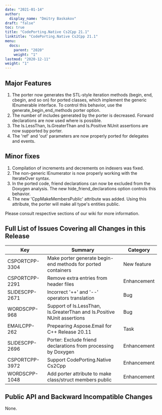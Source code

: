 ```yaml
---
date: "2021-01-14"
author:
  display_name: "Dmitry Baskakov"
draft: "false"
toc: true
title: "CodePorting.Native Cs2Cpp 21.1"
linktitle: "CodePorting.Native Cs2Cpp 21.1"
menu:
  docs:
    parent: "2020"
    weight: "1"
lastmod: "2020-12-11"
weight: "1"
---
```


## Major Features ##

1. The porter now generates the STL-style iteration methods (begin, end, cbegin, and so on) for ported classes, which implement the generic IEnumerable interface. To control this behavior, use the generate_begin_end_methods porter option.
1. The number of includes generated by the porter is decreased. Forward declarations are now used where is possible.
1. The Is.LessThan, Is.GreaterThan and Is.Positive NUnit assertions are now supported by porter.
1. The 'ref' and 'out' parameters are now properly ported for delegates and events.

## Minor fixes ##

1. Compilation of increments and decrements on indexers was fixed.
1. The non-generic IEnumerator is now properly working with the IterateOver syntax.
1. In the ported code, friend declarations can now be excluded from the Doxygen analysis. The new hide_friend_declarations option controls this behavior.
1. The new 'CppMakeMembersPublic' attribute was added. Using this attribute, the porter will make all type's entities public.

Please consult respective sections of our wiki for more information.

## Full List of Issues Covering all Changes in this Release ##

| Key | Summary | Category |
| --- | --- | --- |
| CSPORTCPP-3304 | Make porter generate begin-end methods for ported containers | New feature |
| CSPORTCPP-2291 | Remove extra entries from header files | Enhancement |
| SLIDESCPP-2671 | Incorrect '++' and '--' operators translation | Bug |
| WORDSCPP-968 | Support of Is.LessThan, Is.GreaterThan and Is.Positive NUnit assertions | Bug |
| EMAILCPP-262 | Prepearing Aspose.Email for C++ Release 20.11 | Task |
| SLIDESCPP-2696 | Porter: Exclude friend declarations from processing by Doxygen | Enhancement |
| CSPORTCPP-3972 | Support CodePorting.Native Cs2Cpp | Enhancement |
| WORDSCPP-1048 | Add porter attribute to make class/struct members public | Enhancement |

## Public API and Backward Incompatible Changes ##

None.